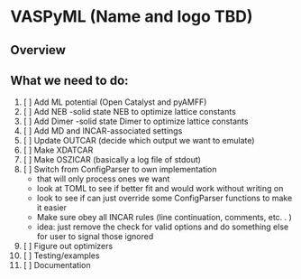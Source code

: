 
# VASPyML (Name and logo TBD)

## Overview

## What we need to do:

1. [ ] Add ML potential (Open Catalyst and pyAMFF)
2. [ ] Add NEB
	-solid state NEB to optimize lattice constants
3. [ ] Add Dimer
	-solid state Dimer to optimize lattice constants
4. [ ] Add MD and INCAR-associated settings
5. [ ] Update OUTCAR (decide which output we want to emulate)
6. [ ] Make XDATCAR
7. [ ] Make OSZICAR (basically a log file of stdout)
8. [ ] Switch from ConfigParser to own implementation 
	* that will only process ones we want
	* look at TOML to see if better fit and would work without writing on
	* look to see if can just override some ConfigParser functions to make it easier
	* Make sure obey all INCAR rules (line continuation, comments, etc. . )
	* idea: just remove the check for valid options and do something else for user to signal those ignored
9. [ ] Figure out optimizers
10. [ ] Testing/examples
11. [ ] Documentation

